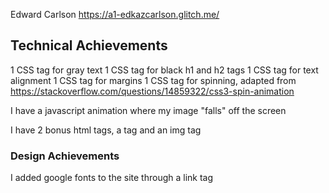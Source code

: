 Edward Carlson
https://a1-edkazcarlson.glitch.me/

## Technical Achievements
1 CSS tag for gray text
1 CSS tag for black h1 and h2 tags
1 CSS tag for text alignment
1 CSS tag for margins
1 CSS tag for spinning, adapted from https://stackoverflow.com/questions/14859322/css3-spin-animation

I have a javascript animation where my image "falls" off the screen

I have 2 bonus html tags, a tag and an img tag

### Design Achievements
I added google fonts to the site through a link tag